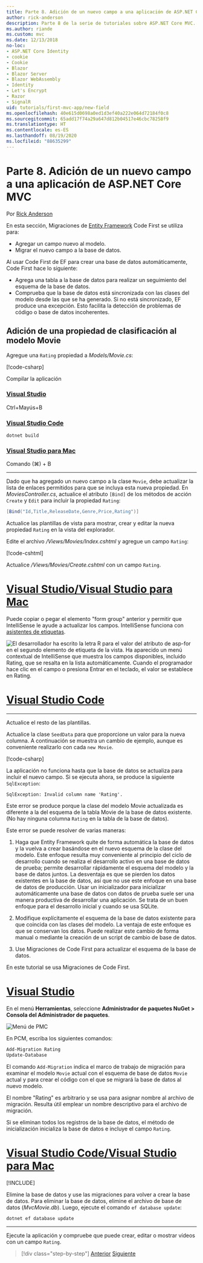 ```yaml
---
title: Parte 8. Adición de un nuevo campo a una aplicación de ASP.NET Core MVC
author: rick-anderson
description: Parte 8 de la serie de tutoriales sobre ASP.NET Core MVC.
ms.author: riande
ms.custom: mvc
ms.date: 12/13/2018
no-loc:
- ASP.NET Core Identity
- cookie
- Cookie
- Blazor
- Blazor Server
- Blazor WebAssembly
- Identity
- Let's Encrypt
- Razor
- SignalR
uid: tutorials/first-mvc-app/new-field
ms.openlocfilehash: 40e615d0698a0ed1d3ef40a222e064d72184f0c8
ms.sourcegitcommit: 65add17f74a29a647d812b04517e46cbc78258f9
ms.translationtype: HT
ms.contentlocale: es-ES
ms.lasthandoff: 08/19/2020
ms.locfileid: "88635299"
---
```

# <a name="part-8-add-a-new-field-to-an-aspnet-core-mvc-app"></a>Parte 8. Adición de un nuevo campo a una aplicación de ASP.NET Core MVC

Por [Rick Anderson](https://twitter.com/RickAndMSFT)

En esta sección, Migraciones de [Entity Framework](/ef/core/get-started/aspnetcore/new-db) Code First se utiliza para:

* Agregar un campo nuevo al modelo.
* Migrar el nuevo campo a la base de datos.

Al usar Code First de EF para crear una base de datos automáticamente, Code First hace lo siguiente:

* Agrega una tabla a la base de datos para realizar un seguimiento del esquema de la base de datos.
* Comprueba que la base de datos está sincronizada con las clases del modelo desde las que se ha generado. Si no está sincronizado, EF produce una excepción. Esto facilita la detección de problemas de código o base de datos incoherentes.

## <a name="add-a-rating-property-to-the-movie-model"></a>Adición de una propiedad de clasificación al modelo Movie

Agregue una `Rating` propiedad a *Models/Movie.cs*:

[!code-csharp[](~/tutorials/first-mvc-app/start-mvc/sample/MvcMovie22/Models/MovieDateRating.cs?highlight=13&name=snippet)]

Compilar la aplicación

### <a name="visual-studio"></a>[Visual Studio](#tab/visual-studio)

 Ctrl+Mayús+B

### <a name="visual-studio-code"></a>[Visual Studio Code](#tab/visual-studio-code)

```dotnetcli
dotnet build
```

### <a name="visual-studio-for-mac"></a>[Visual Studio para Mac](#tab/visual-studio-mac)

Comando (⌘) + B

------

Dado que ha agregado un nuevo campo a la clase `Movie`, debe actualizar la lista de enlaces permitidos para que se incluya esta nueva propiedad. En *MoviesController.cs*, actualice el atributo `[Bind]` de los métodos de acción `Create` y `Edit` para incluir la propiedad `Rating`:

```csharp
[Bind("Id,Title,ReleaseDate,Genre,Price,Rating")]
   ```

Actualice las plantillas de vista para mostrar, crear y editar la nueva propiedad `Rating` en la vista del explorador.

Edite el archivo */Views/Movies/Index.cshtml* y agregue un campo `Rating`:

[!code-cshtml[](~/tutorials/first-mvc-app/start-mvc/sample/MvcMovie22/Views/Movies/IndexGenreRating.cshtml?highlight=16,38&range=24-64)]

Actualice */Views/Movies/Create.cshtml* con un campo `Rating`.

# <a name="visual-studio--visual-studio-for-mac"></a>[Visual Studio/Visual Studio para Mac](#tab/visual-studio+visual-studio-mac)

Puede copiar o pegar el elemento "form group" anterior y permitir que IntelliSense le ayude a actualizar los campos. IntelliSense funciona con [asistentes de etiquetas](xref:mvc/views/tag-helpers/intro).

![El desarrollador ha escrito la letra R para el valor del atributo de asp-for en el segundo elemento de etiqueta de la vista. Ha aparecido un menú contextual de IntelliSense que muestra los campos disponibles, incluido Rating, que se resalta en la lista automáticamente. Cuando el programador hace clic en el campo o presiona Entrar en el teclado, el valor se establece en Rating.](new-field/_static/cr.png)

# <a name="visual-studio-code"></a>[Visual Studio Code](#tab/visual-studio-code)

<!-- This tab intentionally left blank. -->

---

Actualice el resto de las plantillas.

Actualice la clase `SeedData` para que proporcione un valor para la nueva columna. A continuación se muestra un cambio de ejemplo, aunque es conveniente realizarlo con cada `new Movie`.

[!code-csharp[](start-mvc/sample/MvcMovie/Models/SeedDataRating.cs?name=snippet1&highlight=6)]

La aplicación no funciona hasta que la base de datos se actualiza para incluir el nuevo campo. Si se ejecuta ahora, se produce la siguiente `SqlException`:

`SqlException: Invalid column name 'Rating'.`

Este error se produce porque la clase del modelo Movie actualizada es diferente a la del esquema de la tabla Movie de la base de datos existente. (No hay ninguna columna `Rating` en la tabla de la base de datos).

Este error se puede resolver de varias maneras:

1. Haga que Entity Framework quite de forma automática la base de datos y la vuelva a crear basándose en el nuevo esquema de la clase del modelo. Este enfoque resulta muy conveniente al principio del ciclo de desarrollo cuando se realiza el desarrollo activo en una base de datos de prueba; permite desarrollar rápidamente el esquema del modelo y la base de datos juntos. La desventaja es que se pierden los datos existentes en la base de datos, así que no use este enfoque en una base de datos de producción. Usar un inicializador para inicializar automáticamente una base de datos con datos de prueba suele ser una manera productiva de desarrollar una aplicación. Se trata de un buen enfoque para el desarrollo inicial y cuando se usa SQLite.

2. Modifique explícitamente el esquema de la base de datos existente para que coincida con las clases del modelo. La ventaja de este enfoque es que se conservan los datos. Puede realizar este cambio de forma manual o mediante la creación de un script de cambio de base de datos.

3. Use Migraciones de Code First para actualizar el esquema de la base de datos.

En este tutorial se usa Migraciones de Code First.

# <a name="visual-studio"></a>[Visual Studio](#tab/visual-studio)

En el menú **Herramientas**, seleccione **Administrador de paquetes NuGet > Consola del Administrador de paquetes**.

  ![Menú de PMC](adding-model/_static/pmc.png)

En PCM, escriba los siguientes comandos:

```powershell
Add-Migration Rating
Update-Database
```

El comando `Add-Migration` indica el marco de trabajo de migración para examinar el modelo `Movie` actual con el esquema de base de datos `Movie` actual y para crear el código con el que se migrará la base de datos al nuevo modelo.

El nombre "Rating" es arbitrario y se usa para asignar nombre al archivo de migración. Resulta útil emplear un nombre descriptivo para el archivo de migración.

Si se eliminan todos los registros de la base de datos, el método de inicialización inicializa la base de datos e incluye el campo `Rating`.

# <a name="visual-studio-code--visual-studio-for-mac"></a>[Visual Studio Code/Visual Studio para Mac](#tab/visual-studio-code+visual-studio-mac)

[!INCLUDE[](~/includes/RP-mvc-shared/sqlite-warn.md)]

Elimine la base de datos y use las migraciones para volver a crear la base de datos. Para eliminar la base de datos, elimine el archivo de base de datos (*MvcMovie.db*). Luego, ejecute el comando `ef database update`:

```dotnetcli
dotnet ef database update
```

---
<!-- End of VS tabs -->

Ejecute la aplicación y compruebe que puede crear, editar o mostrar vídeos con un campo `Rating`.

> [!div class="step-by-step"]
> [Anterior](search.md)
> [Siguiente](validation.md)
